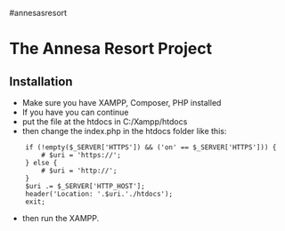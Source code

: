 #annesasresort
# The Annesa Resort Project

## Installation

- Make sure you have XAMPP, Composer, PHP installed
- If you have you can continue
- put the file at the htdocs in C:/Xampp/htdocs
- then change the index.php in the htdocs folder like this:

```
    if (!empty($_SERVER['HTTPS']) && ('on' == $_SERVER['HTTPS'])) {
    	# $uri = 'https://';
    } else {
    	# $uri = 'http://';
    }
    $uri .= $_SERVER['HTTP_HOST'];
    header('Location: '.$uri.'./htdocs');
    exit;
```

- then run the XAMPP.
